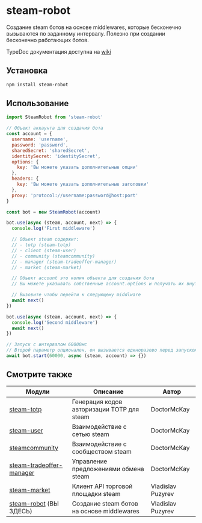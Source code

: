 # steam-robot

Создание steam ботов на основе middlewares, которые бесконечно вызываются по заданному интервалу. Полезно при создании
бесконечно работающих ботов.

TypeDoc документация доступна на [wiki](https://github.com/vladislav-puzyrev/steam-robot/wiki)

## Установка

```bash
npm install steam-robot
```

## Использование

```javascript
import SteamRobot from 'steam-robot'

// Объект аккаунта для создания бота
const account = {
  username: 'username',
  password: 'password',
  sharedSecret: 'sharedSecret',
  identitySecret: 'identitySecret',
  options: {
    key: 'Вы можете указать дополнительные опции'
  },
  headers: {
    key: 'Вы можете указать дополнительные заголовки'
  },
  proxy: 'protocol://username:password@host:port'
}

const bot = new SteamRobot(account)

bot.use(async (steam, account, next) => {
  console.log('First middleware')

  // Объект steam содержит:
  // - totp (steam-totp)
  // - client (steam-user)
  // - community (steamcommunity)
  // - manager (steam-tradeoffer-manager)
  // - market (steam-market)

  // Объект account это копия объекта для создания бота
  // Вы можете указывать собственные account.options и получать их внутри middleware

  // Вызовите чтобы перейти к следующему middlware
  await next()
})

bot.use(async (steam, account, next) => {
  console.log('Second middleware')
  await next()
})

// Запуск с интервалом 60000мс
// Второй параметр опционален, он вызывается единоразово перед запуском middlewares
await bot.start(60000, async (steam, account) => {})
```

## Смотрите также

| Модули                                                                                   | Описание                                   | Автор             |
|------------------------------------------------------------------------------------------|--------------------------------------------|-------------------|
| [steam-totp](https://github.com/DoctorMcKay/node-steam-totp)                             | Генерация кодов авторизации TOTP для steam | DoctorMcKay       |
| [steam-user](https://github.com/DoctorMcKay/node-steam-user)                             | Взаимодействие с сетью steam               | DoctorMcKay       |
| [steamcommunity](https://github.com/DoctorMcKay/node-steamcommunity)                     | Взаимодействие с сообществом steam         | DoctorMcKay       |
| [steam-tradeoffer-manager](https://github.com/DoctorMcKay/node-steam-tradeoffer-manager) | Управление предложениями обмена steam      | DoctorMcKay       |
| [steam-market](https://github.com/vladislav-puzyrev/steam-market)                        | Клиент API торговой площадки steam         | Vladislav Puzyrev |
| [steam-robot](https://github.com/vladislav-puzyrev/steam-robot) (ВЫ ЗДЕСЬ)               | Создание steam ботов на основе middlewares | Vladislav Puzyrev |
